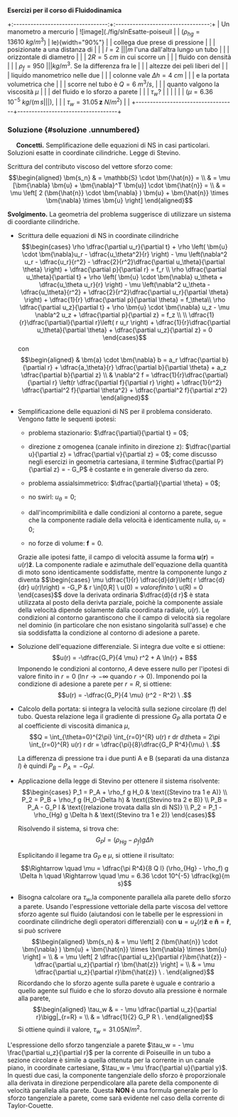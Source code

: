 **Esercizi per il corso di Fluidodinamica**

+:---------------------------------:+:---------------------------------:+
| Un manometro a mercurio           | ![image](./fig/slnEsatte-poiseuil |
| ($\rho_{hg} = 13610 \  kg/m^3$)   | le){width="90%"}                  |
| collega due prese di pressione    |                                   |
| posizionate a una distanza di     |                                   |
| $l = 2 \                          |                                   |
| m$ l'una dall'altra lungo un tubo |                                   |
| orizzontale di diametro           |                                   |
| $2R = 5 \ cm$ in cui scorre un    |                                   |
| fluido con densità                |                                   |
| $\rho_{f} = 950 \                 |                                   |
| kg/m^3$. Se la differenza fra le  |                                   |
| altezze dei peli liberi del       |                                   |
| liquido manometrico nelle due     |                                   |
| colonne vale $\Delta h = 4 \ cm$  |                                   |
| e la portata volumetrica che      |                                   |
| scorre nel tubo è $Q= 6\ m^3/s$,  |                                   |
| quanto valgono la viscosità $\mu$ |                                   |
| del fluido e lo sforzo a parete   |                                   |
| $\tau_w$?                         |                                   |
|                                   |                                   |
| ($\mu = 6.36\,10^{-5} \ kg/(m\, s |                                   |
| )$,                               |                                   |
| $\tau_w = 31.05\, \bm{z}\ N/m^2$) |                                   |
+-----------------------------------+-----------------------------------+

### Soluzione {#soluzione .unnumbered}

     **Concetti.** Semplificazione delle equazioni di NS in casi
particolari. Soluzioni esatte in coordinate cilindriche. Legge di
Stevino.

Scrittura del contributo viscoso del vettore sforzo come:
$$\begin{aligned}
  \bm{s_n} & = \mathbb{S} \cdot \bm{\hat{n}} = \\
           & = \mu [\bm{\nabla} \bm{u} + \bm{\nabla}^T \bm{u}] \cdot \bm{\hat{n}} = \\
           & = \mu \left[ 2 (\bm{\hat{n}} \cdot \bm{\nabla} ) \bm{u} + \bm{\hat{n}} \times \bm{\nabla} \times \bm{u}  \right]
\end{aligned}$$

**Svolgimento.** La geometria del problema suggerisce di utilizzare un
sistema di coordiante cilindriche.

-   Scrittura delle equazioni di NS in coordinate cilindriche
    $$\begin{cases}
        \rho \dfrac{\partial u_r}{\partial t}
        + \rho \left( \bm{u} \cdot \bm{\nabla}u_r - \dfrac{u_\theta^2}{r} \right)
        - \mu \left(\nabla^2 u_r 
           - \dfrac{u_r}{r^2} 
           - \dfrac{2}{r^2}\dfrac{\partial u_\theta}{\partial \theta} \right)  
           + \dfrac{\partial p}{\partial r} = f_r \\
        \rho \dfrac{\partial u_\theta}{\partial t}
        + \rho \left( \bm{u} \cdot \bm{\nabla} u_\theta + \dfrac{u_\theta u_r}{r} \right)
        - \mu \left(\nabla^2 u_\theta 
           - \dfrac{u_\theta}{r^2} 
           + \dfrac{2}{r^2}\dfrac{\partial u_r}{\partial \theta}  \right) 
        + \dfrac{1}{r} \dfrac{\partial p}{\partial \theta} = f_\theta\\
        \rho \dfrac{\partial u_z}{\partial t}
        + \rho \bm{u} \cdot \bm{\nabla} u_z
        - \mu \nabla^2 u_z
        + \dfrac{\partial p}{\partial z} = f_z \\ \\
        \dfrac{1}{r}\dfrac{\partial}{\partial r}\left( r u_r \right) 
        + \dfrac{1}{r}\dfrac{\partial u_\theta}{\partial \theta} 
        + \dfrac{\partial u_z}{\partial z} = 0
      \end{cases}$$ con $$\begin{aligned}
      & \bm{a} \cdot \bm{\nabla} b = a_r \dfrac{\partial b}{\partial r} 
         + \dfrac{a_\theta}{r} \dfrac{\partial b}{\partial \theta}  
         + a_z \dfrac{\partial b}{\partial z} \\
      & \nabla^2 f = \dfrac{1}{r}\dfrac{\partial}{\partial r}
                          \left(r \dfrac{\partial f}{\partial r} \right) +
                   \dfrac{1}{r^2} \dfrac{\partial^2 f}{\partial \theta^2} + 
                   \dfrac{\partial^2 f}{\partial z^2} 
      \end{aligned}$$

-   Semplificazione delle equazioni di NS per il problema considerato.
    Vengono fatte le sequenti ipotesi:

    -   problema stazionario: $\dfrac{\partial}{\partial t} = 0$;

    -   direzione z omogenea (canale infinito in direzione z):
        $\dfrac{\partial u}{\partial z} = \dfrac{\partial v}{\partial z} = 0$;
        come discusso negli esercizi in geometria cartesiana, il termine
        $\dfrac{\partial P}{\partial z} = - G_P$ è costante e in
        generale diverso da zero.

    -   problema assialsimmetrico:
        $\dfrac{\partial}{\partial \theta} = 0$;

    -   no swirl: $u_{\theta} = 0$;

    -   dall'incomprimibilità e dalle condizioni al contorno a parete,
        segue che la componente radiale della velocità è identicamente
        nulla, $u_r = 0$;

    -   no forze di volume: $\bm{f} = 0$.

    Grazie alle ipotesi fatte, il campo di velocità assume la forma
    $\bm{u}(\bm{r}) = u(r) \bm{\hat{z}}$. La componente radiale e
    azimuthale dell'equazione della quantità di moto sono identicamente
    soddisfatte, mentre la componente lungo $z$ diventa $$\begin{cases}
         \mu \dfrac{1}{r} \dfrac{d}{dr}\left( r \dfrac{d}{dr} u(r)\right) = -G_P & r \in[0,R] \\
        u(0) = $valore finito$  \\ u(R) = 0
      \end{cases}$$ dove la derivata ordinaria $\dfrac{d}{d r}$ è stata
    utilizzata al posto della derivta parziale, poichè la componente
    assiale della velocità dipende solamente dalla coordinata radiale,
    $u(r)$. Le condizioni al contorno garantiscono che il campo di
    velocità sia regolare nel dominio (in particolare che non esistano
    singolarità sull'asse) e che sia soddisfatta la condizione al
    contorno di adesione a parete.

-   Soluzione dell'equazione differenziale. Si integra due volte e si
    ottiene: $$u(r) = -\dfrac{G_P}{4 \mu} r^2 + A \ln{r} + B$$ Imponendo
    le condizioni al contorno, $A$ deve essere nullo per l'ipotesi di
    valore finito in $r=0$ ($\ln r \rightarrow -\infty$ quando
    $r \rightarrow 0$). Imponendo poi la condizione di adesione a parete
    per $r=R$, si ottiene:
    $$u(r) = -\dfrac{G_P}{4 \mu} (r^2 - R^2) \ .$$

-   Calcolo della portata: si integra la velocità sulla sezione
    circolare (**!**) del tubo. Questa relazione lega il gradiente di
    pressione $G_P$ alla portata $Q$ e al coefficiente di viscosità
    dimanica $\mu$,
    $$Q = \int_{\theta=0}^{2\pi} \int_{r=0}^{R} u(r) r dr d\theta = 
      2\pi \int_{r=0}^{R} u(r) r dr =
      \dfrac{\pi}{8}\dfrac{G_P R^4}{\mu} \ .$$

    La differenza di pressione tra i due punti A e B (separati da una
    distanza $l$) è quindi $P_B - P_A = -G_P l$.

-   Applicazione della legge di Stevino per ottenere il sistema
    risolvente: $$\begin{cases}
      P_1 = P_A + \rho_f g H_0 & \text{(Stevino tra 1 e A)} \\
      P_2 = P_B + \rho_f g (H_0-\Delta h) & \text{(Stevino tra 2 e B)} \\
      P_B = P_A - G_P l & \text{(relazione trovata dalla sln di NS)} \\
      P_2 = P_1 - \rho_{Hg} g \Delta h & \text{(Stevino tra 1 e 2)}
    \end{cases}$$

    Risolvendo il sistema, si trova che:
    $$G_P l = (\rho_{Hg} - \rho_f) g \Delta h$$

    Esplicitando il legame tra $G_P$ e $\mu$, si ottiene il risultato:
    $$\Rightarrow \quad \mu = \dfrac{\pi R^4}{8 Q l} (\rho_{Hg} - \rho_f) g \Delta h \quad \Rightarrow \quad \mu = 6.36 \cdot 10^{-5} \dfrac{kg}{m s}$$

-   Bisogna calcolare ora $\tau_w$,la componente parallela alla parete
    dello sforzo a parete. Usando l'espressione vettoriale della parte
    viscosa del vettore sforzo agente sul fluido (aiutandosi con le
    tabelle per le espressioni in coordinate cilindriche degli operatori
    differenziali) con $\bm{u} = u_z(r)\bm{\hat{z}}$ e
    $\bm{\hat{n}} = \bm{\hat{r}}$, si può scrivere $$\begin{aligned}
       \bm{s_n} & = \mu \left[ 2 (\bm{\hat{n}} \cdot \bm{\nabla} ) \bm{u} + \bm{\hat{n}} \times \bm{\nabla} \times \bm{u}  \right] = \\
                & = \mu \left[ 2 \dfrac{\partial u_z}{\partial r}\bm{\hat{z}} - \dfrac{\partial u_z}{\partial r} \bm{\hat{z}} \right] = \\
                & = \mu \dfrac{\partial u_z}{\partial r}\bm{\hat{z}} \ .
    \end{aligned}$$ Ricordando che lo sforzo agente sulla parete è
    uguale e contrario a quello agente sul fluido e che lo sforzo dovuto
    alla pressione è normale alla parete, $$\begin{aligned}
       \tau_w & = - \mu \dfrac{\partial u_z}{\partial r}\bigg|_{r=R} = \\
              & = \dfrac{1}{2} G_P R \ .
    \end{aligned}$$ Si ottiene quindi il valore, $\tau_w = 31.05 N/m^2$.

L'espressione dello sforzo tangenziale a parete
$\tau_w = - \mu \frac{\partial u_z}{\partial r}$ per la corrente di
Poiseuille in un tubo a sezione circolare è simile a quella ottenuta per
la corrente in un canale piano, in coordinate cartesiane,
$\tau_w = \mu \frac{\partial u}{\partial y}$. In questi due casi, la
componente tangenziale dello sforzo è proporzionale alla derivata in
direzione perpendicolare alla parete della componente di velocità
parallela alla parete. Questa **NON** è una formula generale per lo
sforzo tangenziale a parete, come sarà evidente nel caso della corrente
di Taylor-Couette.
